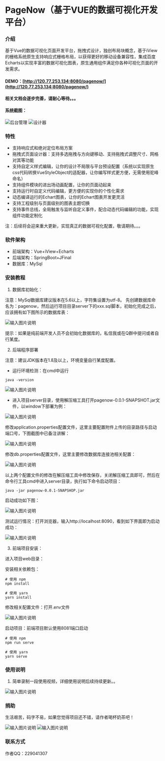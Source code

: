 # PageNow（基于VUE的数据可视化开发平台）

### 介绍
基于Vue的数据可视化页面开发平台，拖拽式设计，独创布局块概念，基于iView的栅格系统原生支持响应式栅格布局，以获得更好的移动设备兼容性，集成百度Echarts以实现丰富的数据可视化图表，原生通用组件满足你各种可视化页面的开发需求。

#### DEMO：[http://120.77.253.134:8080/pagenow/](http://120.77.253.134:8080/pagenow/)

 **相关文档会逐步完善，请耐心等待。。。** 

#### 系统截图：
![后台管理](https://images.gitee.com/uploads/images/2019/0910/093644_ac46a0e2_145187.png "系统管理主界面.png")
![设计器](https://images.gitee.com/uploads/images/2019/0910/093714_91fb9ac9_145187.png "设计器主界面.png")

### 特性
- 支持响应式和绝对定位布局方案
- 拖拽式页面设计器：支持多选拖拽与方向键移动、支持拖拽式调整尺寸、网格对其等功能
- 支持自定义样式编辑，让你的设计不局限与平台预设配置（系统以实现原生css代码转换VueStyleObject的适配器，让你编写样式更方便，无需使用驼峰命名）
- 支持组件模块的进出场动画配置，让你的页面动起来
- 支持运行时自定义代码编辑，更方便的实现你的个性化需求
- 动态编译运行的Echart图表，让你的Echart图表开发更灵活
- 支持工程级别与页面级别的图表主题切换
- 支持事件总线，全局触发与监听自定义事件，配合动态代码编辑的功能，实现组件功能定制化

注：后续将会迎来重大更新，实现真正的数据可视化配置，敬请期待。。。

### 软件架构
- 前端架构：Vue+iView+Echarts
- 后端架构：SpringBoot+JFinal
- 数据库：MySql

### 安装教程

1. 数据库初始化：

注意：MySql数据库建议版本在5.6以上，字符集设置为utf-8。
先创建数据库命名为：pagenow，然后运行项目目录server下的xxx.sql脚本，初始化完成之后，应该拥有如下图所示的数据库表：

![输入图片说明](https://images.gitee.com/uploads/images/2019/0910/102924_de45055c_145187.png "数据库截图.png")

提示：如果是纯前端开发人员不会初始化数据库的，私信我或在Q群中提问或者自行某度。

2. 后端程序部署

注意：建议JDK版本在1.8及以上，环境变量自行某度配置。

- 运行环境检测：在cmd中运行

```
java -version
```

![输入图片说明](https://images.gitee.com/uploads/images/2019/0910/103618_e5d86616_145187.png "java-version.png")

- 进入项目server目录，使用解压缩工具打开pagenow-0.0.1-SNAPSHOT.jar文件，以window下部署为例：

![输入图片说明](https://images.gitee.com/uploads/images/2019/0910/105057_41c11068_145187.png "使用压缩文件打开配置文件目录.png")

修改application.properties配置文件，这里主要配置附件上传的目录路径与启动端口号，下图截图中已备注讲解：

![输入图片说明](https://images.gitee.com/uploads/images/2019/0910/105253_dba37caa_145187.png "application.properties.png")

修改db.properties配置文件，这里主要修改数据库连接池相关配置：

![输入图片说明](https://images.gitee.com/uploads/images/2019/0910/105511_0f9fa5c3_145187.png "db.properties.png")

以上两个配置文件的修改在解压缩工具中修改保存，关闭解压缩工具即可，然后在命令行工具cmd中进入server目录，执行如下命令启动项目：

```
java -jar pagenow-0.0.1-SNAPSHOP.jar
```

启动成功如下图：

![输入图片说明](https://images.gitee.com/uploads/images/2019/0910/110558_4891dcb0_145187.png "启动springboot.png")

测试运行情况：打开浏览器，输入http://localhost:8090，看到如下界面即为启动成功：

![输入图片说明](https://images.gitee.com/uploads/images/2019/0910/111154_633d0efb_145187.png "springboost测试访问.png")

3. 前端项目安装：

进入项目web目录：

安装相关依赖包：

```
# 使用 npm    
npm install

# 使用 yarn    
yarn install
```

修改相关配置文件：打开.env文件

![输入图片说明](https://images.gitee.com/uploads/images/2019/0910/111915_3ad6def4_145187.png "evn文件.png")

启动项目：前端项目默认使用8081端口启动

```
# 使用 npm    
npm run serve

# 使用 yarn    
yarn serve
```


### 使用说明

1. 简单录制一段使用视频，详细使用说明后续持续更新。。

![输入图片说明](https://images.gitee.com/uploads/images/2019/0910/115819_344b7524_145187.gif "1568087645577.gif")

### 捐助

生活艰苦，码字不易，如果您觉得项目还不错，请作者喝杯奶茶吧！

![输入图片说明](https://images.gitee.com/uploads/images/2019/0910/113217_c381929b_145187.jpeg "支付宝.jpg")
![输入图片说明](https://images.gitee.com/uploads/images/2019/0910/113234_c0b3857e_145187.jpeg "微信.jpg")

### 联系方式

作者QQ：229041307
